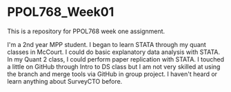 
# PPOL768_Week01
This is a repository for PPOL768 week one assignment.

I'm a 2nd year MPP student. I began to learn STATA through my quant classes in McCourt. I could do basic explanatory data analysis with STATA. In my Quant 2 class, I could perform paper replication with STATA. I touched a little on GitHub through Intro to DS class but I am not very skilled at using the branch and merge tools via GitHub in group project. I haven't heard or learn anything about SurveyCTO before.